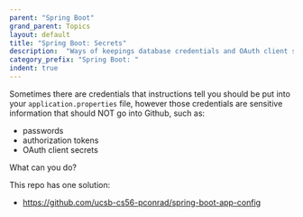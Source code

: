 ```yaml
---
parent: "Spring Boot"
grand_parent: Topics
layout: default
title: "Spring Boot: Secrets"
description:  "Ways of keepings database credentials and OAuth client secrets out of Github"
category_prefix: "Spring Boot: "
indent: true
---
```


Sometimes there are credentials that instructions tell you should be put into your `application.properties` file, however those
credentials are sensitive information that should NOT go into Github, such as:
* passwords
* authorization tokens
* OAuth client secrets

What can you do?

This repo has one solution:

* <https://github.com/ucsb-cs56-pconrad/spring-boot-app-config>
